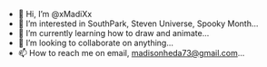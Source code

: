 - 👋 Hi, I’m @xMadiXx
- 👀 I’m interested in SouthPark, Steven Universe, Spooky Month...
- 🌱 I’m currently learning how to draw and animate...
- 💞️ I’m looking to collaborate on anything...
- 📫 How to reach me on email, madisonheda73@gmail.com...
